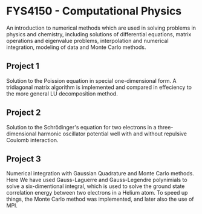 # FYS4150 - Computational Physics
An introduction to numerical methods which are used in solving problems in physics and chemistry, including solutions of differential equations, matrix operations and eigenvalue problems, interpolation and numerical integration, modeling of data and Monte Carlo methods.
## Project 1
Solution to the Poission equation in special one-dimensional form. A tridiagonal matrix algorithm is implemented and compared in effeciency to the more general LU decomposition method.
## Project 2
Solution to the Schrödinger's equation for two electrons in a three-dimensional harmonic oscillator potential well with and without repulsive Coulomb interaction.
## Project 3
Numerical integration with Gaussian Quadrature and Monte Carlo methods. Here We have used Gauss-Laguerre and Gauss-Legendre polynimials to solve a six-dimentional integral, which is used to solve the ground state correlation energy between two electrons in a Helium atom. To speed up things, the Monte Carlo method was implemented, and later also the use of MPI. 
